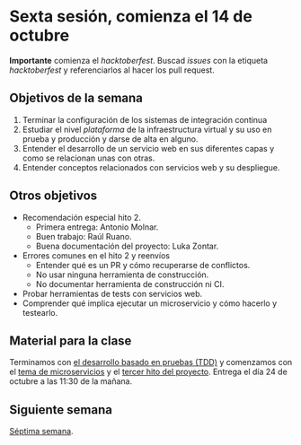 # Sexta sesión, comienza el 14 de octubre

**Importante** comienza el *hacktoberfest*. Buscad *issues* con la
etiqueta *hacktoberfest* y referenciarlos al hacer los pull request.

## Objetivos de la semana

1. Terminar la configuración de los sistemas de integración continua
2. Estudiar el nivel *plataforma* de la infraestructura virtual y su uso en prueba y producción y darse de alta en alguno.
3. Entender el desarrollo de un servicio web en sus diferentes capas y
   como se relacionan unas con otras.
4. Entender conceptos relacionados con servicios web y su despliegue.

## Otros objetivos

* Recomendación especial hito 2.
  * Primera entrega: Antonio Molnar.
  * Buen trabajo: Raúl Ruano.
  * Buena documentación del proyecto: Luka Zontar.
* Errores comunes en el hito 2 y reenvíos
  * Entender qué es un PR y cómo recuperarse de conflictos.
  * No usar ninguna herramienta de construcción.
  * No documentar herramienta de construcción ni CI.
* Probar herramientas de tests con servicios web.
* Comprender qué implica ejecutar un microservicio y cómo hacerlo y testearlo.

## Material para la clase

Terminamos con
[el desarrollo basado en pruebas (TDD)](http://jj.github.io/IV/documentos/temas/Desarrollo_basado_en_pruebas)
y comenzamos con el 
[tema de microservicios](http://jj.github.io/IV/documentos/temas/Microservicios) y
el [tercer hito del proyecto](http://jj.github.io/IV/documentos/proyecto/3.Microservicios). Entrega el día 24 de octubre a las 11:30 de la mañana.


## Siguiente semana

[Séptima semana](semana-07.md).


